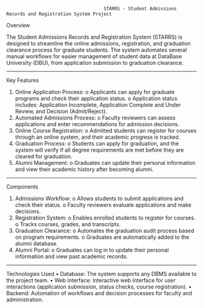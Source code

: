                                         STARRS - Student Admissions Records and Registration System Project 

Overview


The Student Admissions Records and Registration System (STARRS) is designed to streamline the online admissions, registration, and graduation clearance process for graduate students. The system automates several manual workflows for easier management of student data at DataBase University (DBU), from application submission to graduation clearance.
________________________________________
Key Features
1.	Online Application Process:
o	Applicants can apply for graduate programs and check their application status.
o	Application status includes: Application Incomplete, Application Complete and Under Review, and Decision (Admit/Reject).
2.	Automated Admissions Process:
o	Faculty reviewers can assess applications and enter recommendations for admission decisions.
3.	Online Course Registration:
o	Admitted students can register for courses through an online system, and their academic progress is tracked.
4.	Graduation Process:
o	Students can apply for graduation, and the system will verify if all degree requirements are met before they are cleared for graduation.
5.	Alumni Management:
o	Graduates can update their personal information and view their academic history after becoming alumni.
________________________________________
Components
1.	Admissions Workflow:
o	Allows students to submit applications and check their status.
o	Faculty reviewers evaluate applications and make decisions.
2.	Registration System:
o	Enables enrolled students to register for courses.
o	Tracks courses, grades, and transcripts.
3.	Graduation Clearance:
o	Automates the graduation audit process based on program requirements.
o	Graduates are automatically added to the alumni database.
4.	Alumni Portal:
o	Graduates can log in to update their personal information and view past academic records.
________________________________________
Technologies Used
•	Database: The system supports any DBMS available to the project team.
•	Web Interface: Interactive web interface for user interactions (application submission, status checks, course registration).
•	Backend: Automation of workflows and decision processes for faculty and administration.

